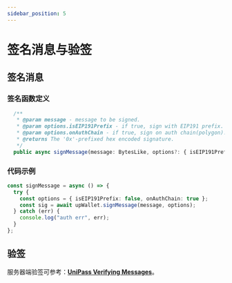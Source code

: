 ```yaml
---
sidebar_position: 5
---
```


# 签名消息与验签

## 签名消息

### 签名函数定义

```typescript
  /**
   * @param message - message to be signed.
   * @param options.isEIP191Prefix - if true, sign with EIP191 prefix. Default is false.
   * @param options.onAuthChain - if true, sign on auth chain(polygon). Default is true.
   * @returns The '0x'-prefixed hex encoded signature.
   */
  public async signMessage(message: BytesLike, options?: { isEIP191Prefix?: boolean; onAuthChain?: boolean }): Promise<string>
```

### 代码示例

```ts
const signMessage = async () => {
  try {
    const options = { isEIP191Prefix: false, onAuthChain: true };
    const sig = await upWallet.signMessage(message, options);
  } catch (err) {
    console.log("auth err", err);
  }
};
```

## 验签

服务器端验签可参考：[**UniPass Verifying Messages**](../verifying-messages/01-unipass-verifying-messages.mdx)。